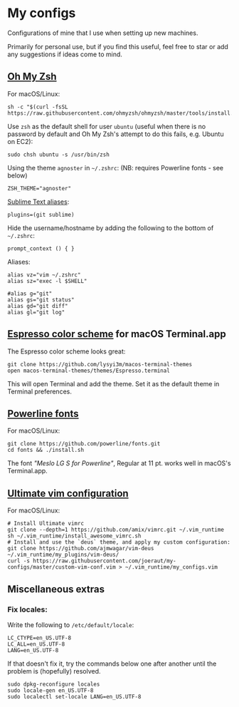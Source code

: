 # My configs

Configurations of mine that I use when setting up new machines.

Primarily for personal use, but if you find this useful, feel free to star or add any suggestions if ideas come to mind.


## [Oh My Zsh](https://github.com/ohmyzsh/ohmyzsh)

For macOS/Linux:

```
sh -c "$(curl -fsSL https://raw.githubusercontent.com/ohmyzsh/ohmyzsh/master/tools/install.sh)"
```

Use `zsh` as the default shell for user `ubuntu` (useful when there is no password by default and Oh My Zsh's attempt to do this fails, e.g. Ubuntu on EC2):

```
sudo chsh ubuntu -s /usr/bin/zsh
```

Using the theme `agnoster` in `~/.zshrc`: (NB: requires Powerline fonts - see below)

```
ZSH_THEME="agnoster"
```

[Sublime Text aliases](https://github.com/ohmyzsh/ohmyzsh/tree/master/plugins/sublime):

```
plugins=(git sublime)
```

Hide the username/hostname by adding the following to the bottom of `~/.zshrc`:

```
prompt_context () { }
```

Aliases:

```
alias vz="vim ~/.zshrc"
alias sz="exec -l $SHELL"

#alias g="git"
alias gs="git status"
alias gd="git diff"
alias gl="git log"
```

## [Espresso color scheme](https://github.com/lysyi3m/macos-terminal-themes) for macOS Terminal.app

The Espresso color scheme looks great:

```
git clone https://github.com/lysyi3m/macos-terminal-themes
open macos-terminal-themes/themes/Espresso.terminal
```

This will open Terminal and add the theme. Set it as the default theme in Terminal preferences.

## [Powerline fonts](https://github.com/powerline/fonts)

For macOS/Linux:

```
git clone https://github.com/powerline/fonts.git
cd fonts && ./install.sh
```

The font *"Meslo LG S for Powerline"*, Regular at 11 pt. works well in macOS's Terminal.app.

## [Ultimate vim configuration](https://github.com/amix/vimrc)

For macOS/Linux:

```
# Install Ultimate vimrc
git clone --depth=1 https://github.com/amix/vimrc.git ~/.vim_runtime
sh ~/.vim_runtime/install_awesome_vimrc.sh
# Install and use the `deus` theme, and apply my custom configuration:
git clone https://github.com/ajmwagar/vim-deus ~/.vim_runtime/my_plugins/vim-deus/
curl -s https://raw.githubusercontent.com/joeraut/my-configs/master/custom-vim-conf.vim > ~/.vim_runtime/my_configs.vim
```

## Miscellaneous extras

### Fix locales:

Write the following to `/etc/default/locale`:

```
LC_CTYPE=en_US.UTF-8
LC_ALL=en_US.UTF-8
LANG=en_US.UTF-8
```

If that doesn't fix it, try the commands below one after another until the problem is (hopefully) resolved.

```
sudo dpkg-reconfigure locales
sudo locale-gen en_US.UTF-8
sudo localectl set-locale LANG=en_US.UTF-8
```
